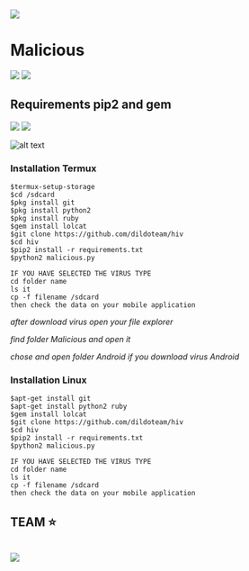 <br><img src="https://images6.alphacoders.com/314/thumb-1920-314645.jpg"></img>


# Malicious 
![](https://img.shields.io/badge/Python-2.7/2.6-yellowgreen.svg)
![](https://img.shields.io/badge/version-1.1-brightgreen.svg)
## Requirements pip2 and gem
![](https://img.shields.io/badge/pip2-requests%20&%20tqdm-brightgreen.svg)
![](https://img.shields.io/badge/gem-lolcat-blue.svg)


![alt text](https://github.com/Hider5/Malicious/blob/master/image/ss.jpg)

### Installation Termux
```
$termux-setup-storage
$cd /sdcard
$pkg install git
$pkg install python2
$pkg install ruby
$gem install lolcat
$git clone https://github.com/dildoteam/hiv
$cd hiv
$pip2 install -r requirements.txt
$python2 malicious.py

IF YOU HAVE SELECTED THE VIRUS TYPE
cd folder name
ls it
cp -f filename /sdcard
then check the data on your mobile application
```
*after download virus open your file explorer*

*find folder Malicious and open it*

*chose and open folder Android if you download virus Android*
### Installation Linux
```
$apt-get install git
$apt-get install python2 ruby
$gem install lolcat
$git clone https://github.com/dildoteam/hiv
$cd hiv
$pip2 install -r requirements.txt
$python2 malicious.py

IF YOU HAVE SELECTED THE VIRUS TYPE
cd folder name
ls it
cp -f filename /sdcard
then check the data on your mobile application
```


## TEAM ⭐
<br><img src="https://3.bp.blogspot.com/-3dzL1CFGIuQ/WTUkKYtF5JI/AAAAAAAAAe0/zWqv6t0wO2cW9650nZj9KGLwkb27FnOrgCLcB/s1600/6.%2BWhite%2BCat%2Bhacker.......png"></img>
